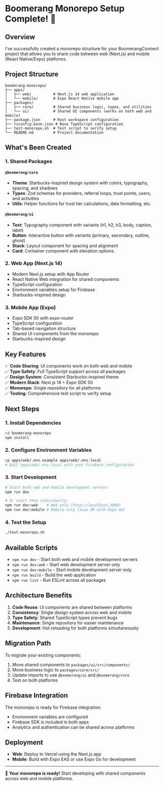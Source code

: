 # Boomerang Monorepo Setup Complete! 🎉

## Overview

I've successfully created a monorepo structure for your BoomerangConnect project that allows you to share code between web (Next.js) and mobile (React Native/Expo) platforms.

## Project Structure

```
boomerang-monorepo/
├── apps/
│   ├── web/          # Next.js 14 web application
│   └── mobile/       # Expo React Native mobile app
├── packages/
│   ├── core/         # Shared business logic, types, and utilities
│   └── ui/           # Shared UI components (works on both web and mobile)
├── package.json      # Root workspace configuration
├── tsconfig.base.json # Base TypeScript configuration
├── test-monorepo.sh  # Test script to verify setup
└── README.md         # Project documentation
```

## What's Been Created

### 1. Shared Packages

#### `@boomerang/core`
- **Theme**: Starbucks-inspired design system with colors, typography, spacing, and shadows
- **Types**: Zod schemas for providers, referral loops, trust points, users, and activities
- **Utils**: Helper functions for trust tier calculations, date formatting, etc.

#### `@boomerang/ui`
- **Text**: Typography component with variants (h1, h2, h3, body, caption, label)
- **Button**: Interactive button with variants (primary, secondary, outline, ghost)
- **Stack**: Layout component for spacing and alignment
- **Card**: Container component with elevation options

### 2. Web App (Next.js 14)
- Modern Next.js setup with App Router
- React Native Web integration for shared components
- TypeScript configuration
- Environment variables setup for Firebase
- Starbucks-inspired design

### 3. Mobile App (Expo)
- Expo SDK 50 with expo-router
- TypeScript configuration
- Tab-based navigation structure
- Shared UI components from the monorepo
- Starbucks-inspired design

## Key Features

✅ **Code Sharing**: UI components work on both web and mobile  
✅ **Type Safety**: Full TypeScript support across all packages  
✅ **Design System**: Consistent Starbucks-inspired theme  
✅ **Modern Stack**: Next.js 14 + Expo SDK 50  
✅ **Monorepo**: Single repository for all platforms  
✅ **Testing**: Comprehensive test script to verify setup  

## Next Steps

### 1. Install Dependencies
```bash
cd boomerang-monorepo
npm install
```

### 2. Configure Environment Variables
```bash
cp apps/web/.env.example apps/web/.env.local
# Edit apps/web/.env.local with your Firebase configuration
```

### 3. Start Development
```bash
# Start both web and mobile development servers
npm run dev

# Or start them individually:
npm run dev:web    # Web only (http://localhost:3000)
npm run dev:mobile # Mobile only (scan QR with Expo Go)
```

### 4. Test the Setup
```bash
./test-monorepo.sh
```

## Available Scripts

- `npm run dev` - Start both web and mobile development servers
- `npm run dev:web` - Start web development server only
- `npm run dev:mobile` - Start mobile development server only
- `npm run build` - Build the web application
- `npm run lint` - Run ESLint across all packages

## Architecture Benefits

1. **Code Reuse**: UI components are shared between platforms
2. **Consistency**: Single design system across web and mobile
3. **Type Safety**: Shared TypeScript types prevent bugs
4. **Maintenance**: Single repository for easier maintenance
5. **Development**: Hot reloading for both platforms simultaneously

## Migration Path

To migrate your existing components:

1. Move shared components to `packages/ui/src/components/`
2. Move business logic to `packages/core/src/`
3. Update imports to use `@boomerang/ui` and `@boomerang/core`
4. Test on both platforms

## Firebase Integration

The monorepo is ready for Firebase integration:
- Environment variables are configured
- Firebase SDK is included in both apps
- Analytics and authentication can be shared across platforms

## Deployment

- **Web**: Deploy to Vercel using the Next.js app
- **Mobile**: Build with Expo EAS or use Expo Go for development

---

🎉 **Your monorepo is ready!** Start developing with shared components across web and mobile platforms.

